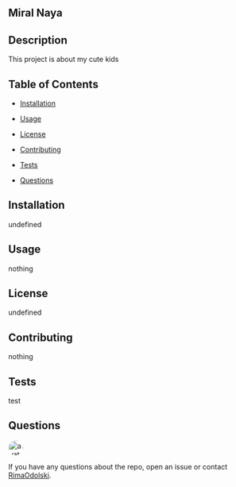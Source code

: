 
 ##  Miral Naya

 ## Description
  This project is about my cute kids
 
 ## Table of Contents 
 
 
 * [Installation](#installation)
 
 * [Usage](#usage)
 
 * [License](#license)
 
 * [Contributing](#contributing)
 
 * [Tests](#tests)
 
 * [Questions](#questions)
 
 ## Installation
 undefined
 
 ## Usage
 nothing
 
 
 ## License
 undefined
 ## Contributing
 nothing
 
 
 ## Tests
 test
 
 
 ## Questions
 
 <img src="" alt="avatar" style="border-radius: 16px" width="30" />
 
 If you have any questions about the repo, open an issue or contact [RimaOdolski](https://api.github.com/users/RimaOdolski).
 